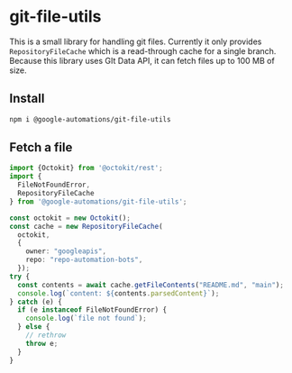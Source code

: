 # git-file-utils

This is a small library for handling git files. Currently it only provides
`RepositoryFileCache` which is a read-through cache for a single branch. Because
this library uses GIt Data API, it can fetch files up to 100 MB of size.

## Install

```bash
npm i @google-automations/git-file-utils
```

## Fetch a file

```typescript
import {Octokit} from '@octokit/rest';
import {
  FileNotFoundError,
  RepositoryFileCache
} from '@google-automations/git-file-utils';

const octokit = new Octokit();
const cache = new RepositoryFileCache(
  octokit,
  {
    owner: "googleapis",
    repo: "repo-automation-bots",
  });
try {
  const contents = await cache.getFileContents("README.md", "main");
  console.log(`content: ${contents.parsedContent}`);
} catch (e) {
  if (e instanceof FileNotFoundError) {
    console.log(`file not found`);
  } else {
    // rethrow
    throw e;
  }
}
```

